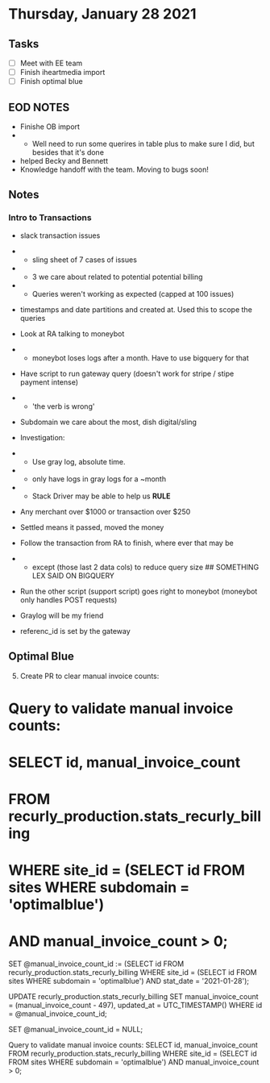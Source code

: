 # Thursday, January 28 2021

## Tasks
- [ ] Meet with EE team
- [ ] Finish iheartmedia import
- [ ] Finish optimal blue
## EOD NOTES
* Finishe OB import
* * Well need to run some querires in table plus to make sure I did, but besides that it's done
* helped Becky and Bennett
* Knowledge handoff with the team. Moving to bugs soon!

## Notes
### Intro to Transactions
* slack transaction issues
* * sling sheet of 7 cases of issues
* * 3 we care about related to potential potential billing
* * Queries weren't working as expected (capped at 100 issues)
* timestamps and date partitions and created at. Used this to scope the queries
* Look at RA talking to moneybot
* * moneybot loses logs after a month. Have to use bigquery for that
* Have script to run gateway query (doesn't work for stripe / stipe payment intense)
* * 'the verb is wrong'

* Subdomain we care about the most, dish digital/sling
* Investigation:
* * Use gray log, absolute time.
* * only have logs in gray logs for a ~month
* * Stack Driver may be able to help us
**RULE**
* Any merchant over $1000 or transaction over $250
* Settled means it passed, moved the money
* Follow the transaction from RA to finish, where ever that may be
* * except (those last 2 data cols) to reduce query size ## SOMETHING LEX SAID ON BIGQUERY
* Run the other script (support script) goes right to moneybot (moneybot only handles POST requests)
* Graylog will be my friend
* referenc_id is set by the gateway


## Optimal Blue
5. Create PR to clear manual invoice counts:
# Query to validate manual invoice counts:
# SELECT id, manual_invoice_count
# FROM recurly_production.stats_recurly_billing
# WHERE site_id = (SELECT id FROM sites WHERE subdomain = 'optimalblue')
# AND manual_invoice_count > 0;
SET @manual_invoice_count_id :=
(SELECT id
  FROM recurly_production.stats_recurly_billing
  WHERE site_id = (SELECT id FROM sites WHERE subdomain = 'optimalblue')
  AND stat_date = '2021-01-28');

UPDATE recurly_production.stats_recurly_billing SET manual_invoice_count = (manual_invoice_count - 497), updated_at = UTC_TIMESTAMP()
WHERE id = @manual_invoice_count_id;

SET @manual_invoice_count_id = NULL;

Query to validate manual invoice counts:
SELECT id, manual_invoice_count
FROM recurly_production.stats_recurly_billing
WHERE site_id = (SELECT id FROM sites WHERE subdomain = 'optimalblue')
AND manual_invoice_count > 0;